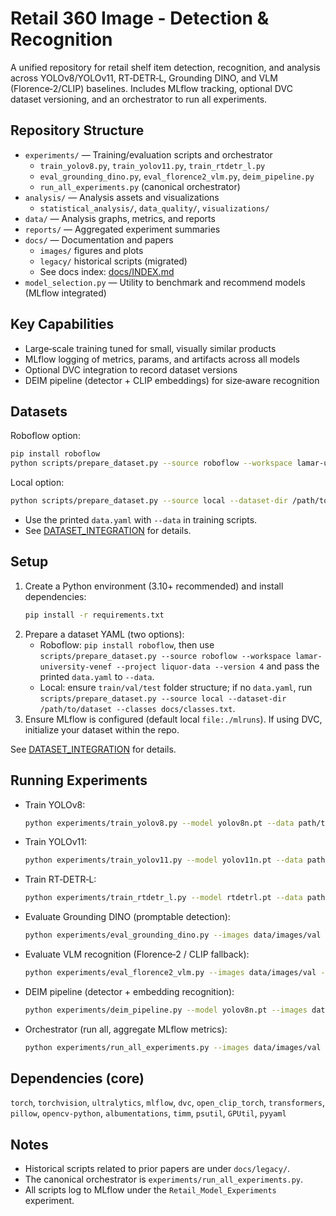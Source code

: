 # Retail 360 Image - Detection & Recognition

A unified repository for retail shelf item detection, recognition, and analysis across YOLOv8/YOLOv11, RT‑DETR‑L, Grounding DINO, and VLM (Florence‑2/CLIP) baselines. Includes MLflow tracking, optional DVC dataset versioning, and an orchestrator to run all experiments.

## Repository Structure
- `experiments/` — Training/evaluation scripts and orchestrator
  - `train_yolov8.py`, `train_yolov11.py`, `train_rtdetr_l.py`
  - `eval_grounding_dino.py`, `eval_florence2_vlm.py`, `deim_pipeline.py`
  - `run_all_experiments.py` (canonical orchestrator)
- `analysis/` — Analysis assets and visualizations
  - `statistical_analysis/`, `data_quality/`, `visualizations/`
- `data/` — Analysis graphs, metrics, and reports
- `reports/` — Aggregated experiment summaries
- `docs/` — Documentation and papers
  - `images/` figures and plots
  - `legacy/` historical scripts (migrated)
  - See docs index: [docs/INDEX.md](docs/INDEX.md)
- `model_selection.py` — Utility to benchmark and recommend models (MLflow integrated)

## Key Capabilities
- Large‑scale training tuned for small, visually similar products
- MLflow logging of metrics, params, and artifacts across all models
- Optional DVC integration to record dataset versions
- DEIM pipeline (detector + CLIP embeddings) for size‑aware recognition

## Datasets
Roboflow option:
```bash
pip install roboflow
python scripts/prepare_dataset.py --source roboflow --workspace lamar-university-venef --project liquor-data --version 4 --format yolov8
```

Local option:
```bash
python scripts/prepare_dataset.py --source local --dataset-dir /path/to/dataset --classes docs/classes.txt
```

- Use the printed `data.yaml` with `--data` in training scripts.
- See [DATASET_INTEGRATION](docs/DATASET_INTEGRATION.md) for details.

## Setup
1. Create a Python environment (3.10+ recommended) and install dependencies:
   ```bash
   pip install -r requirements.txt
   ```
2. Prepare a dataset YAML (two options):
   - Roboflow: `pip install roboflow`, then use `scripts/prepare_dataset.py --source roboflow --workspace lamar-university-venef --project liquor-data --version 4` and pass the printed `data.yaml` to `--data`.
   - Local: ensure `train/val/test` folder structure; if no `data.yaml`, run `scripts/prepare_dataset.py --source local --dataset-dir /path/to/dataset --classes docs/classes.txt`.
3. Ensure MLflow is configured (default local `file:./mlruns`). If using DVC, initialize your dataset within the repo.

See [DATASET_INTEGRATION](docs/DATASET_INTEGRATION.md) for details.

## Running Experiments
- Train YOLOv8:
  ```bash
  python experiments/train_yolov8.py --model yolov8n.pt --data path/to/dataset.yaml --epochs 50 --imgsz 640 --batch 16
  ```
- Train YOLOv11:
  ```bash
  python experiments/train_yolov11.py --model yolov11n.pt --data path/to/dataset.yaml --epochs 50 --imgsz 640 --batch 16
  ```
- Train RT‑DETR‑L:
  ```bash
  python experiments/train_rtdetr_l.py --model rtdetrl.pt --data path/to/dataset.yaml --epochs 50 --imgsz 640 --batch 16
  ```
- Evaluate Grounding DINO (promptable detection):
  ```bash
  python experiments/eval_grounding_dino.py --images data/images/val --labels data/labels/val --classes data/classes.yaml --prompts prompts.txt
  ```
- Evaluate VLM recognition (Florence‑2 / CLIP fallback):
  ```bash
  python experiments/eval_florence2_vlm.py --images data/images/val --labels data/labels/val --classes data/classes.yaml --use_size_prompts
  ```
- DEIM pipeline (detector + embedding recognition):
  ```bash
  python experiments/deim_pipeline.py --model yolov8n.pt --images data/images/val --labels data/labels/val --classes data/classes.yaml --conf 0.25 --iou 0.5 --add_size_prompts
  ```
- Orchestrator (run all, aggregate MLflow metrics):
  ```bash
  python experiments/run_all_experiments.py --images data/images/val --labels data/labels/val --classes data/classes.yaml --data data/dataset.yaml --epochs 50 --imgsz 640 --batch 16
  ```

## Dependencies (core)
`torch`, `torchvision`, `ultralytics`, `mlflow`, `dvc`, `open_clip_torch`, `transformers`, `pillow`, `opencv-python`, `albumentations`, `timm`, `psutil`, `GPUtil`, `pyyaml`

## Notes
- Historical scripts related to prior papers are under `docs/legacy/`.
- The canonical orchestrator is `experiments/run_all_experiments.py`.
- All scripts log to MLflow under the `Retail_Model_Experiments` experiment.


